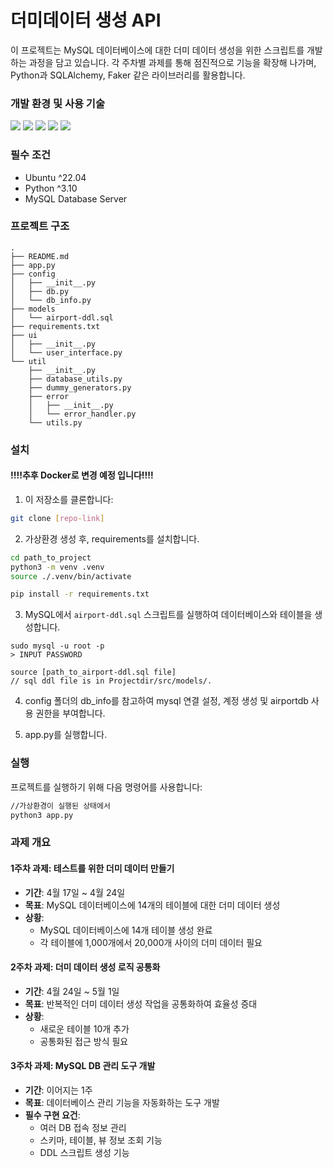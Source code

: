 # 더미데이터 생성 API

이 프로젝트는 MySQL 데이터베이스에 대한 더미 데이터 생성을 위한 스크립트를 개발하는 과정을 담고 있습니다. 
각 주차별 과제를 통해 점진적으로 기능을 확장해 나가며, Python과 SQLAlchemy, Faker 같은 라이브러리를 활용합니다.

### 개발 환경 및 사용 기술
![](https://img.shields.io/badge/Ubuntu-E95420?style=flat&logo=Ubuntu&logoColor=white")
![](https://img.shields.io/badge/Docker-2496ED?style=flat&logo=Docker&logoColor=white")
![](https://img.shields.io/badge/Python-3776AB?style=flat&logo=Python&logoColor=white")
![](https://img.shields.io/badge/SQLAlchemy-D71F00?style=flat&logo=SQLAlchemy&logoColor=white")
![](https://img.shields.io/badge/Flask-000000?style=flat&logo=Flask&logoColor=white")


### 필수 조건
- Ubuntu ^22.04
- Python ^3.10
- MySQL Database Server

### 프로젝트 구조
```text
.
├── README.md
├── app.py
├── config
│   ├── __init__.py
│   ├── db.py
│   └── db_info.py
├── models
│   └── airport-ddl.sql
├── requirements.txt
├── ui
│   ├── __init__.py
│   └── user_interface.py
└── util
    ├── __init__.py
    ├── database_utils.py
    ├── dummy_generators.py
    ├── error
    │   ├── __init__.py
    │   └── error_handler.py
    └── utils.py
```

### 설치
#### !!!!추후 Docker로 변경 예정 입니다!!!!

1. 이 저장소를 클론합니다:
```bash
git clone [repo-link]
```

2. 가상환경 생성 후, requirements를 설치합니다. 
```bash
cd path_to_project
python3 -m venv .venv
source ./.venv/bin/activate

pip install -r requirements.txt
```

3. MySQL에서 `airport-ddl.sql` 스크립트를 실행하여 데이터베이스와 테이블을 생성합니다.
```
sudo mysql -u root -p
> INPUT PASSWORD

source [path_to_airport-ddl.sql file]
// sql ddl file is in Projectdir/src/models/.
```

4. config 폴더의 db_info를 참고하여 mysql 연결 설정, 계정 생성 및 airportdb 사용 권한을 부여합니다.

5. app.py를 실행합니다.

### 실행

프로젝트를 실행하기 위해 다음 명령어를 사용합니다:
```bash
//가상환경이 실행된 상태에서
python3 app.py
```

### 과제 개요

#### 1주차 과제: 테스트를 위한 더미 데이터 만들기

- **기간**: 4월 17일 ~ 4월 24일
- **목표**: MySQL 데이터베이스에 14개의 테이블에 대한 더미 데이터 생성
- **상황**:
  - MySQL 데이터베이스에 14개 테이블 생성 완료
  - 각 테이블에 1,000개에서 20,000개 사이의 더미 데이터 필요

#### 2주차 과제: 더미 데이터 생성 로직 공통화

- **기간**: 4월 24일 ~ 5월 1일
- **목표**: 반복적인 더미 데이터 생성 작업을 공통화하여 효율성 증대
- **상황**:
  - 새로운 테이블 10개 추가
  - 공통화된 접근 방식 필요

#### 3주차 과제: MySQL DB 관리 도구 개발

- **기간**: 이어지는 1주
- **목표**: 데이터베이스 관리 기능을 자동화하는 도구 개발
- **필수 구현 요건**:
  - 여러 DB 접속 정보 관리
  - 스키마, 테이블, 뷰 정보 조회 기능
  - DDL 스크립트 생성 기능
